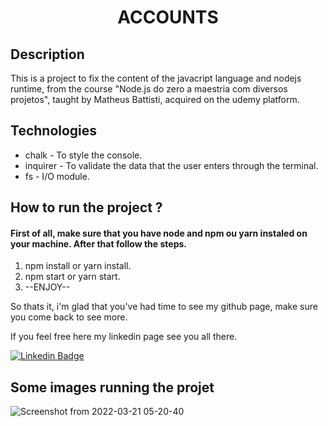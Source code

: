 <h1 align="center">ACCOUNTS</h1>
<h2>Description</h2>
<p>
  This is a project to fix the content of the javacript language and nodejs runtime, from the course "Node.js do zero a maestria com diversos projetos", taught by Matheus Battisti, acquired on the udemy platform.
</p>

<h2>Technologies</h2>
<ul>
  <li>chalk - To style the console.</li>
   <li>inquirer - To validate the data that the user enters through the terminal.</li>
  <li>fs - I/O module.</li>
</ul>

<h2>How to run the project ?</h2>
<h4>First of all, make sure that you have node and npm ou yarn instaled on your machine. After that follow the steps.</h4>

<ol>
  <li>npm install or yarn install.</li>
   <li>npm start or yarn start.</li>
  <li>--ENJOY--</li>
</ol>

<p>
  So thats it, i'm glad that you've had time to see my github page, make sure you come back to see more.

  If you feel free here my linkedin page see you all there.
  
[![Linkedin Badge](https://img.shields.io/badge/-Linkedin-blue?style=for-the-badge&logo=Linkedin&logoColor=white&link=https:https://www.linkedin.com/in/gervasio-artur-dombo/)](https://www.linkedin.com/in/gervasio-artur-dombo/)
</p>
<h2>Some images running the projet</h2>

![Screenshot from 2022-03-21 05-20-40](https://user-images.githubusercontent.com/90800218/159232119-0837046c-5efe-477c-a853-f36e90ec1012.png)




